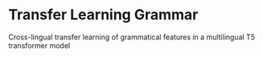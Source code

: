 # Transfer Learning Grammar
Cross-lingual transfer learning of grammatical features in a multilingual T5 transformer model
